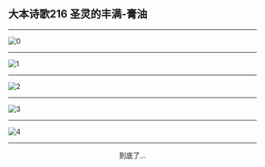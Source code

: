 
## 大本诗歌216 圣灵的丰满-膏油
        
<div id="aplayer0"></div>

---

<img alt="0" data-original="https://cdn.jsdelivr.net/gh/k34869/shi/data/d0215/0">

---

<img alt="1" data-original="https://cdn.jsdelivr.net/gh/k34869/shi/data/d0215/1">

---

<img alt="2" data-original="https://cdn.jsdelivr.net/gh/k34869/shi/data/d0215/2">

---

<img alt="3" data-original="https://cdn.jsdelivr.net/gh/k34869/shi/data/d0215/3">

---

<img alt="4" data-original="https://cdn.jsdelivr.net/gh/k34869/shi/data/d0215/4">

---

<p style="text-align: center">到底了...</p>

<script src="/js/dist-view.js"></script>

<script>
MAIN.id = 'd0215';
        
const ap0 = new APlayer({
    container: document.getElementById('aplayer0'),
    volume: 1,
    loop: 'none',
    preload: 'none',
    audio: [{
        name: '大本诗歌216.mp3',
        artist: '大本诗歌',
        url: 'https://res.wx.qq.com/voice/getvoice?mediaid=MzI0NTk3MDM5M18yMjQ3NDkwMjY1',
        cover: '/favicon'
    }]
});
</script>
